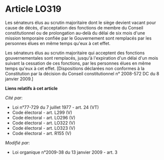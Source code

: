 # Article LO319

Les sénateurs élus au scrutin majoritaire dont le siège devient vacant pour cause de décès, d'acceptation des fonctions de
membre du Conseil constitutionnel ou de prolongation au-delà du délai de six mois d'une mission temporaire confiée par le
Gouvernement sont remplacés par les personnes élues en même temps qu'eux à cet effet. 

Les sénateurs élus au scrutin majoritaire qui acceptent des fonctions gouvernementales sont remplacés, jusqu'à l'expiration
d'un délai d'un mois suivant la cessation de ces fonctions, par les personnes élues en même temps qu'eux à cet effet.
[Dispositions déclarées non conformes à la Constitution par la décision du Conseil constitutionnel n° 2008-572 DC du 8
janvier 2009.]

**Liens relatifs à cet article**

_Cité par_:

  - Loi n°77-729 du 7 juillet 1977 - art. 24 (VT)
  - Code électoral - art. L299 (V)
  - Code électoral - art. LO296 (V)
  - Code électoral - art. LO322 (V)
  - Code électoral - art. LO323 (V)
  - Code électoral - art. R155 (V)

_Modifié par_:

  - Loi organique n°2009-38 du 13 janvier 2009 - art. 3
